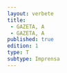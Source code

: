 ```yaml
---
layout: verbete
title:
 - GAZETA, A
 - GAZETA, A
published: true
edition: 1  
type: T
subtype: Imprensa
---
```


